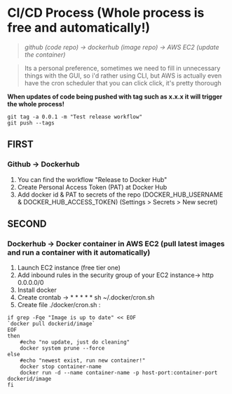 # CI/CD Process (Whole process is free and automatically!)
>*github (code repo) -> dockerhub (image repo) -> AWS EC2 (update the container)*

>Its a personal preference, sometimes we need to fill in unnecessary things with the GUI, so i'd rather using CLI, but AWS is actually even have the cron scheduler that you can click click, it's pretty thorough 

**When updates of code being pushed with tag such as x.x.x it will trigger the whole process!**
```
git tag -a 0.0.1 -m "Test release workflow"
git push --tags
```

## FIRST
### Github -> Dockerhub
1. You can find the workflow "Release to Docker Hub"
2. Create Personal Access Token (PAT) at Docker Hub
3. Add docker id & PAT to secrets of the repo (DOCKER_HUB_USERNAME & DOCKER_HUB_ACCESS_TOKEN) (Settings > Secrets > New secret)

## SECOND
### Dockerhub -> Docker container in AWS EC2 (pull latest images and run a container with it automatically)
1. Launch EC2 instance (free tier one)
2. Add inbound rules in the security group of your EC2 instance-> http 0.0.0.0/0
3. Install docker
4. Create crontab -> * * * * * sh ~/.docker/cron.sh
5. Create file ./docker/cron.sh :
```#!/bin/sh
if grep -Fqe "Image is up to date" << EOF
`docker pull dockerid/image`
EOF
then
    #echo "no update, just do cleaning"
    docker system prune --force
else
    #echo "newest exist, run new container!"
    docker stop container-name
    docker run -d --name container-name -p host-port:container-port dockerid/image
fi
```


